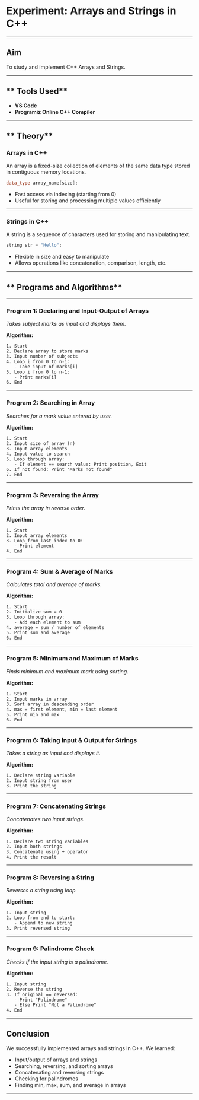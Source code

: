 # **Experiment: Arrays and Strings in C++**

---

## **Aim**

To study and implement C++ Arrays and Strings.

---

## ** Tools Used**

- **VS Code**
- **Programiz Online C++ Compiler**

---

## ** Theory**

### **Arrays in C++**

An array is a fixed-size collection of elements of the same data type stored in contiguous memory locations.

```cpp
data_type array_name[size];
```

- Fast access via indexing (starting from 0)
- Useful for storing and processing multiple values efficiently

---

### **Strings in C++**

A string is a sequence of characters used for storing and manipulating text.

```cpp
string str = "Hello";
```

- Flexible in size and easy to manipulate
- Allows operations like concatenation, comparison, length, etc.

---

## ** Programs and Algorithms**

---

### **Program 1: Declaring and Input-Output of Arrays**

_Takes subject marks as input and displays them._

**Algorithm:**

```
1. Start
2. Declare array to store marks
3. Input number of subjects
4. Loop i from 0 to n-1:
   - Take input of marks[i]
5. Loop i from 0 to n-1:
   - Print marks[i]
6. End
```

---

### **Program 2: Searching in Array**

_Searches for a mark value entered by user._

**Algorithm:**

```
1. Start
2. Input size of array (n)
3. Input array elements
4. Input value to search
5. Loop through array:
   - If element == search value: Print position, Exit
6. If not found: Print "Marks not found"
7. End
```

---

### **Program 3: Reversing the Array**

_Prints the array in reverse order._

**Algorithm:**

```
1. Start
2. Input array elements
3. Loop from last index to 0:
   - Print element
4. End
```

---

### **Program 4: Sum & Average of Marks**

_Calculates total and average of marks._

**Algorithm:**

```
1. Start
2. Initialize sum = 0
3. Loop through array:
   - Add each element to sum
4. average = sum / number of elements
5. Print sum and average
6. End
```

---

### **Program 5: Minimum and Maximum of Marks**

_Finds minimum and maximum mark using sorting._

**Algorithm:**

```
1. Start
2. Input marks in array
3. Sort array in descending order
4. max = first element, min = last element
5. Print min and max
6. End
```

---

### **Program 6: Taking Input & Output for Strings**

_Takes a string as input and displays it._

**Algorithm:**

```
1. Declare string variable
2. Input string from user
3. Print the string
```

---

### **Program 7: Concatenating Strings**

_Concatenates two input strings._

**Algorithm:**

```
1. Declare two string variables
2. Input both strings
3. Concatenate using + operator
4. Print the result
```

---

### **Program 8: Reversing a String**

_Reverses a string using loop._

**Algorithm:**

```
1. Input string
2. Loop from end to start:
   - Append to new string
3. Print reversed string
```

---

### **Program 9: Palindrome Check**

_Checks if the input string is a palindrome._

**Algorithm:**

```
1. Input string
2. Reverse the string
3. If original == reversed:
   - Print "Palindrome"
   - Else Print "Not a Palindrome"
4. End
```

---

## **Conclusion**

We successfully implemented arrays and strings in C++. We learned:

- Input/output of arrays and strings
- Searching, reversing, and sorting arrays
- Concatenating and reversing strings
- Checking for palindromes
- Finding min, max, sum, and average in arrays

---
